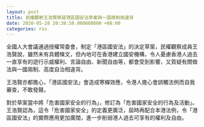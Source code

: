 ```yaml
---
layout: post
title: 民權觀察王浩賢質疑港區國安法草案與一國兩制相違背
date: 2020-05-28 20:38:58.000000000 +08:00
categories: rss
---
```


全國人大會議通過授權常委會，制定「港區國安法」的決定草案，民權觀察成員王浩賢說，雖然未有具體條文，但內地可在香港建立國安機構，令人憂慮香港人過去一直享有的遊行示威權利、言論自由、新聞自由等，都會受到影響，又質疑有關做法與一國兩制、高度自治相違背。

王浩賢亦都擔心，「港區國安法」會造成寒蟬效應，令港人擔心會誤觸法例而自我審查，不敢發聲。

對於草案當中將「危害國家安全的行為」，修訂為「危害國家安全的行為及活動」。王浩賢認為，這令「危害國家安全」的定義更廣泛，屆時再配合本港法例，令「港區國安法」的實際應用更加廣闊，進一步削弱港人過去可享有的權利及自由。
